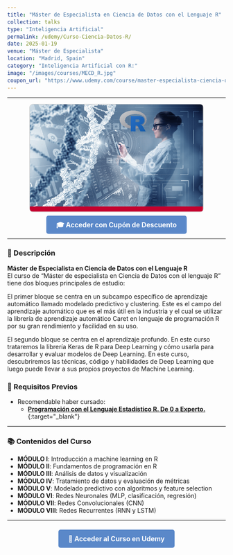```yaml
---
title: "Máster de Especialista en Ciencia de Datos con el Lenguaje R"
collection: talks
type: "Inteligencia Artificial"
permalink: /udemy/Curso-Ciencia-Datos-R/
date: 2025-01-19
venue: "Máster de Especialista"
location: "Madrid, Spain"
category: "Inteligencia Artificial con R:"
image: "/images/courses/MECD_R.jpg"
coupon_url: "https://www.udemy.com/course/master-especialista-ciencia-datos-lenguaje-r/?couponCode=MAR_2025"
---
```


<!-- ✅ Structured Data for SEO -->
<script type="application/ld+json">
{
  "@context": "https://schema.org",
  "@type": "Course",
  "name": "Máster de Especialista en Ciencia de Datos con el Lenguaje R",
  "description": "Máster completo para aprender ciencia de datos, machine learning y deep learning con R. Incluye proyectos con redes neuronales y algoritmos avanzados.",
  "provider": {
    "@type": "Organization",
    "name": "Udemy",
    "sameAs": "https://www.udemy.com"
  },
  "educationalCredentialAwarded": "Certificado de finalización",
  "inLanguage": "es",
  "url": "https://www.udemy.com/course/master-especialista-ciencia-datos-lenguaje-r/?couponCode=MAR_2025",
  "image": "{{ site.url }}/images/courses/MECD_R.jpg"
}
</script>

<style>
.boton-udemy {
  background-color: #5a88c9;
  color: white;
  padding: 0.75em 1.5em;
  text-decoration: none !important;
  font-weight: bold;
  border-radius: 5px;
  font-size: 1.1em;
  transition: background-color 0.3s ease;
}
.boton-udemy:hover {
  background-color: #4e7abf;
  text-decoration: none !important;
}
.page__taxonomy {
  display: none !important;
}
</style>

---

<div style="text-align: center;">
  <img src="/images/courses/MECD_R.jpg" alt="Máster Ciencia de Datos con R" width="400" style="border-radius: 8px; border: 1px solid #ccc; margin-bottom: 1rem;">
</div>

<div style="text-align: center; margin-bottom: 1rem;">
  <a href="https://www.udemy.com/course/master-especialista-ciencia-datos-lenguaje-r/?couponCode=MAR_2025" target="_blank" class="boton-udemy">
    🎓 Acceder con Cupón de Descuento
  </a>
</div>

---

### 📘 Descripción

**Máster de Especialista en Ciencia de Datos con el Lenguaje R**  
El curso de “Máster de especialista en Ciencia de Datos con el lenguaje R” tiene dos bloques principales de estudio:

El primer bloque se centra en un subcampo específico de aprendizaje automático llamado modelado predictivo y clustering. Este es el campo del aprendizaje automático que es el más útil en la industria y el cual se utilizar la librería de aprendizaje automático Caret en lenguaje de programación R por su gran rendimiento y facilidad en su uso.

El segundo bloque se centra en el aprendizaje profundo. En este curso trataremos la librería Keras de R para Deep Learning y cómo usarla para desarrollar y evaluar modelos de Deep Learning. En este curso, descubriremos las técnicas, código y habilidades de Deep Learning que luego puede llevar a sus propios proyectos de Machine Learning. 

### 🧠 Requisitos Previos

- Recomendable haber cursado:
  - [**Programación con el Lenguaje Estadístico R. De 0 a Experto.**](https://www.udemy.com/course/programacion-lenguaje-estadistico-r/?couponCode=MAR_2025){:target="_blank"}

---

### 📚 Contenidos del Curso

- **MÓDULO I**: Introducción a machine learning en R  
- **MÓDULO II**: Fundamentos de programación en R  
- **MÓDULO III**: Análisis de datos y visualización  
- **MÓDULO IV**: Tratamiento de datos y evaluación de métricas  
- **MÓDULO V**: Modelado predictivo con algoritmos y feature selection  
- **MÓDULO VI**: Redes Neuronales (MLP, clasificación, regresión)  
- **MÓDULO VII**: Redes Convolucionales (CNN)  
- **MÓDULO VIII**: Redes Recurrentes (RNN y LSTM)

---

<div style="text-align: center; margin-top: 2rem;">
  <a href="https://www.udemy.com/course/master-especialista-ciencia-datos-lenguaje-r/?couponCode=MAR_2025" target="_blank" class="boton-udemy">
    🚀 Acceder al Curso en Udemy
  </a>
</div>